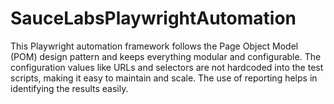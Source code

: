 # SauceLabsPlaywrightAutomation
This Playwright automation framework follows the Page Object Model (POM) design pattern and keeps everything modular and configurable. The configuration values like URLs and selectors are not hardcoded into the test scripts, making it easy to maintain and scale. The use of reporting helps in identifying the results easily.
